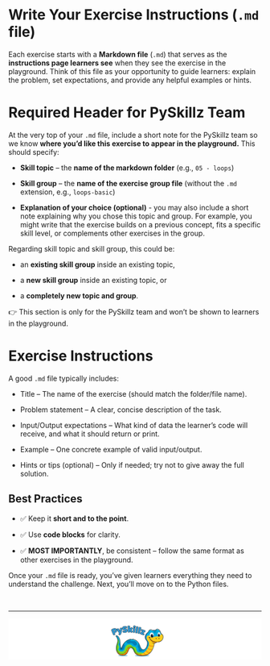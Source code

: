 # Write Your Exercise Instructions (`.md` file)

Each exercise starts with a __Markdown file__ (`.md`) that serves as the __instructions page learners see__ when they see the exercise in the playground. Think of this file as your opportunity to guide learners: explain the problem, set expectations, and provide any helpful examples or hints.

# Required Header for PySkillz Team

At the very top of your `.md` file, include a short note for the PySkillz team so we know __where you’d like this exercise to appear in the playground.__ This should specify:

* __Skill topic__ – the __name of the markdown folder__ (e.g., `05 - loops`)

* __Skill group__ – the __name of the exercise group file__ (without the `.md` extension, e.g., `loops-basic`)

* __Explanation of your choice (optional)__ - you may also include a short note explaining why you chose this topic and group. For example, you might write that the exercise builds on a previous concept, fits a specific skill level, or complements other exercises in the group.

Regarding skill topic and skill group, this could be:

* an __existing skill group__ inside an existing topic,

* a __new skill group__ inside an existing topic, or

* a __completely new topic and group__.

👉 This section is only for the PySkillz team and won’t be shown to learners in the playground.

# Exercise Instructions

A good `.md` file typically includes:

* Title – The name of the exercise (should match the folder/file name).

* Problem statement – A clear, concise description of the task.

* Input/Output expectations – What kind of data the learner’s code will receive, and what it should return or print.

* Example – One concrete example of valid input/output.

* Hints or tips (optional) – Only if needed; try not to give away the full solution.

## Best Practices

* ✅ Keep it __short and to the point__.  

* ✅ Use __code blocks__ for clarity.  

* ✅ __MOST IMPORTANTLY__, be consistent – follow the same format as other exercises in the playground.

Once your `.md` file is ready, you’ve given learners everything they need to understand the challenge. Next, you’ll move on to the Python files.  

<BR>

************

[![PySkillz](../../graphics/PySkillzFooter.png)](skillz-catalog)
